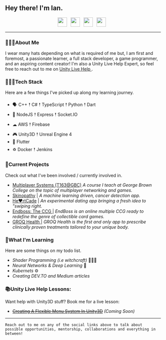 ## Hey there! I'm Ian.

<p align='center'>
<a href="mailto:dev.iansmathew@gmail.com"><img height="30" src="https://raw.githubusercontent.com/iansmathew/iansmathew/master/assets/icon_email.png"></a>&nbsp;&nbsp;
<a href="https://www.linkedin.com/in/iansmathew/"><img height="30" src="https://raw.githubusercontent.com/iansmathew/iansmathew/master/assets/icon_linkedin.png"></a>&nbsp;&nbsp;
<a href="https://twitter.com/iansmathew"><img height="30" src="https://raw.githubusercontent.com/iansmathew/iansmathew/master/assets/icon_twitter.png"></a>&nbsp;&nbsp;
<a href="https://connect.unity.com/u/ian-mathew"><img height="30" src="https://raw.githubusercontent.com/iansmathew/iansmathew/master/assets/icon_unity3d.png"></a>&nbsp;&nbsp;
</p>

---

### 🙋🏽‍♂️About Me

<p> I wear many hats depending on what is required of me but, I am first and foremost, a passionate learner, a full stack developer, a game programmer, and an aspiring content creator! I'm also a Unity Live Help Expert, so feel free to reach out to me on <a href="https://livehelp.unity.com/expert/ian-mathew?source=lesson"> Unity Live Help </a>.
</p>

### 👨🏽‍💻Tech Stack

<p>
Here are a few things I've picked up along my learning journey.
</p>

- 🗣 C++ 𒑰 C# 𒑰 TypeScript 𒑰 Python 𒑰 Dart
- 🎒 NodeJS 𒑰 Express 𒑰 Socket.IO
- ☁ AWS 𒑰 Firebase
- 🎮 Unity3D 𒑰 Unreal Engine 4
- 📱 Flutter
- ♽ Docker 𒑰 Jenkins

### 🚧Current Projects

<p>
Check out what I've been involved / currently involved in.

- <a href="https://www.georgebrown.ca/programs/game-programming-program-t163">Multiplayer Systems (T163@GBC)</a> _A course I teach at George Brown College on the topic of multiplayer networking and games._
- <a href="http://skinopathy.com/">Skinopathy</a> | _A machine learning driven, cancer detection app._
- <a href="https://www.heartcade.co/">He♥️rtCade</a> | _An experimental dating app bringing a fresh idea to "swiping right._
- <a href="http://playendboss.com/">Endboss: The CCG </a> | _EndBoss is an online multiple CCG ready to redefine the genre of collectible card games._
- <a href="https://www.groqhealth.com//">GROQ Health </a> | _GROQ Health is the first and only app to prescribe clinically proven treatments tailored to your unique body._
</p>

### 🌱What I'm Learning

Here are some things on my todo list.

- _Shader Programming (i.e witchcraft)_ 🧙🏽‍♂️
- _Neural Networks & Deep Learning_ 🤖
- _Kubernets_ ⚙️
- _Creating DEV.TO and Medium articles_

### 📚Unity Live Help Lessons:

Want help with Unity3D stuff? Book me for a live lesson:

- <a href="https://livehelp.unity.com/expert/ian-mathew?source=lesson">~~Creating A Flexible Menu System In Unity3D~~</a> _(Coming Soon)_

---

`Reach out to me on any of the social links above to talk about possible opportunities, mentorship, collaborations and everything in between!`

